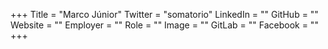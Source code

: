 +++
Title = "Marco Júnior"
Twitter = "somatorio"
LinkedIn = ""
GitHub = ""
Website = ""
Employer = ""
Role = ""
Image = ""
GitLab = ""
Facebook = ""
+++

